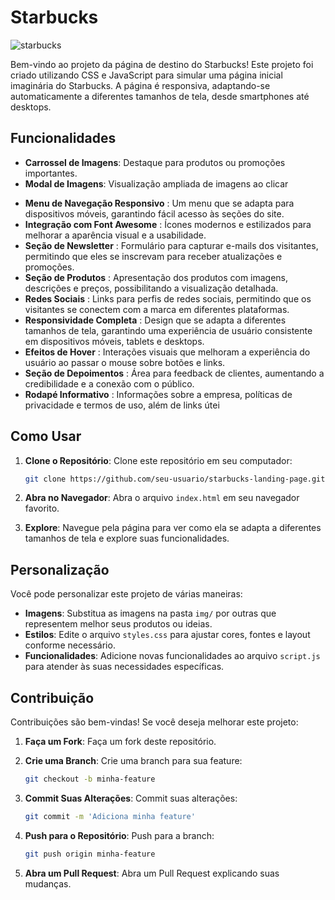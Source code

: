 
# Starbucks
![starbucks](https://github.com/user-attachments/assets/3b66f68e-98a8-46fe-a704-4d9595d99ce9)


Bem-vindo ao projeto da página de destino do Starbucks! Este projeto foi criado utilizando  CSS e JavaScript para simular uma página inicial imaginária do Starbucks. A página é responsiva, adaptando-se automaticamente a diferentes tamanhos de tela, desde smartphones até desktops.

## Funcionalidades

- **Carrossel de Imagens**: Destaque para produtos ou promoções importantes.
- **Modal de Imagens**: Visualização ampliada de imagens ao clicar

* **Menu de Navegação Responsivo** : Um menu que se adapta para dispositivos móveis, garantindo fácil acesso às seções do site.
* **Integração com Font Awesome** : Ícones modernos e estilizados para melhorar a aparência visual e a usabilidade.
* **Seção de Newsletter** : Formulário para capturar e-mails dos visitantes, permitindo que eles se inscrevam para receber atualizações e promoções.
* **Seção de Produtos** : Apresentação dos produtos com imagens, descrições e preços, possibilitando a visualização detalhada.
* **Redes Sociais** : Links para perfis de redes sociais, permitindo que os visitantes se conectem com a marca em diferentes plataformas.
* **Responsividade Completa** : Design que se adapta a diferentes tamanhos de tela, garantindo uma experiência de usuário consistente em dispositivos móveis, tablets e desktops.
* **Efeitos de Hover** : Interações visuais que melhoram a experiência do usuário ao passar o mouse sobre botões e links.
* **Seção de Depoimentos** : Área para feedback de clientes, aumentando a credibilidade e a conexão com o público.
* **Rodapé Informativo** : Informações sobre a empresa, políticas de privacidade e termos de uso, além de links útei

## Como Usar

1. **Clone o Repositório**: Clone este repositório em seu computador:

   ```bash
   git clone https://github.com/seu-usuario/starbucks-landing-page.git
   ```
2. **Abra no Navegador**: Abra o arquivo `index.html` em seu navegador favorito.
3. **Explore**: Navegue pela página para ver como ela se adapta a diferentes tamanhos de tela e explore suas funcionalidades.

## Personalização

Você pode personalizar este projeto de várias maneiras:

- **Imagens**: Substitua as imagens na pasta `img/` por outras que representem melhor seus produtos ou ideias.
- **Estilos**: Edite o arquivo `styles.css` para ajustar cores, fontes e layout conforme necessário.
- **Funcionalidades**: Adicione novas funcionalidades ao arquivo `script.js` para atender às suas necessidades específicas.

## Contribuição

Contribuições são bem-vindas! Se você deseja melhorar este projeto:

1. **Faça um Fork**: Faça um fork deste repositório.
2. **Crie uma Branch**: Crie uma branch para sua feature:

   ```bash
   git checkout -b minha-feature
   ```
3. **Commit Suas Alterações**: Commit suas alterações:

   ```bash
   git commit -m 'Adiciona minha feature'
   ```
4. **Push para o Repositório**: Push para a branch:

   ```bash
   git push origin minha-feature
   ```
5. **Abra um Pull Request**: Abra um Pull Request explicando suas mudanças.

